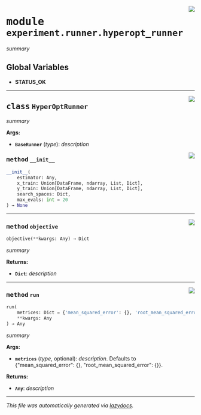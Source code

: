 <!-- markdownlint-disable -->

<a href="../klops/experiment/runner/hyperopt_runner.py#L0"><img align="right" style="float:right;" src="https://img.shields.io/badge/-source-cccccc?style=flat-square"></a>

# <kbd>module</kbd> `experiment.runner.hyperopt_runner`
_summary_ 

**Global Variables**
---------------
- **STATUS_OK**


---

<a href="../klops/experiment/runner/hyperopt_runner.py#L14"><img align="right" style="float:right;" src="https://img.shields.io/badge/-source-cccccc?style=flat-square"></a>

## <kbd>class</kbd> `HyperOptRunner`
_summary_ 



**Args:**
 
 - <b>`BaseRunner`</b> (_type_):  _description_ 

<a href="../klops/experiment/runner/hyperopt_runner.py#L21"><img align="right" style="float:right;" src="https://img.shields.io/badge/-source-cccccc?style=flat-square"></a>

### <kbd>method</kbd> `__init__`

```python
__init__(
    estimator: Any,
    x_train: Union[DataFrame, ndarray, List, Dict],
    y_train: Union[DataFrame, ndarray, List, Dict],
    search_spaces: Dict,
    max_evals: int = 20
) → None
```








---

<a href="../klops/experiment/runner/hyperopt_runner.py#L36"><img align="right" style="float:right;" src="https://img.shields.io/badge/-source-cccccc?style=flat-square"></a>

### <kbd>method</kbd> `objective`

```python
objective(**kwargs: Any) → Dict
```

_summary_ 



**Returns:**
 
 - <b>`Dict`</b>:  _description_ 

---

<a href="../klops/experiment/runner/hyperopt_runner.py#L59"><img align="right" style="float:right;" src="https://img.shields.io/badge/-source-cccccc?style=flat-square"></a>

### <kbd>method</kbd> `run`

```python
run(
    metrices: Dict = {'mean_squared_error': {}, 'root_mean_squared_error': {}},
    **kwargs: Any
) → Any
```

_summary_ 



**Args:**
 
 - <b>`metrices`</b> (_type_, optional):  _description_. Defaults to {"mean_squared_error": {}, "root_mean_squared_error": {}}. 



**Returns:**
 
 - <b>`Any`</b>:  _description_ 




---

_This file was automatically generated via [lazydocs](https://github.com/ml-tooling/lazydocs)._
